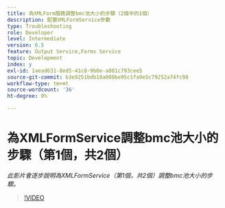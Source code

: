 ```yaml
---
title: 為XMLForm服務調整bmc池大小的步驟（2個中的1個）
description: 配置XMLFormService參數
type: Troubleshooting
role: Developer
level: Intermediate
version: 6.5
feature: Output Service,Forms Service
topic: Development
index: y
exl-id: 1aead631-8ed5-41c8-9b0e-a081c793cee5
source-git-commit: b3e9251bdb18a008be95c1fa9e5c79252a74fc98
workflow-type: tm+mt
source-wordcount: '36'
ht-degree: 0%

---
```



# 為XMLFormService調整bmc池大小的步驟（第1個，共2個）

*此影片會逐步說明為XMLFormService（第1個，共2個）調整bmc池大小的步驟。*

>[!VIDEO](https://video.tv.adobe.com/v/335552?quality=12&learn=on)
